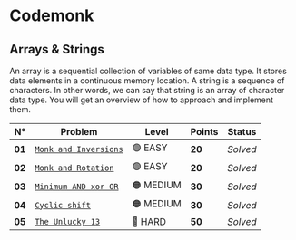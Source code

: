 # Codemonk

## Arrays & Strings

An array is a sequential collection of variables of same data type. It stores data elements in a continuous memory location. A string is a sequence of characters. In other words, we can say that string is an array of character data type. You will get an overview of how to approach and implement them.

| N°     | Problem                                                  | Level     | Points | Status   |
| ------ | -------------------------------------------------------- | --------- | ------ | -------- |
| **01** | [`Monk and Inversions`](./Monk-and-Inversions/README.md) | 🟢 EASY   | **20** | _Solved_ |
| **02** | [`Monk and Rotation`](./Monk-and-Rotation/README.md)     | 🟢 EASY   | **20** | _Solved_ |
| **03** | [`Minimum AND xor OR`](./Minimum-AND-xor-OR/README.md)   | 🟠 MEDIUM | **30** | _Solved_ |
| **04** | [`Cyclic shift`](./Cyclic-Shift/README.md)               | 🟠 MEDIUM | **30** | _Solved_ |
| **05** | [`The Unlucky 13`](./The-Unlucky-13/README.md)           | 🔴 HARD   | **50** | _Solved_ |
